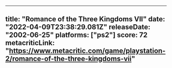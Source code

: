 
---
title: "Romance of the Three Kingdoms VII"
date: "2022-04-09T23:38:29.081Z"
releaseDate: "2002-06-25"
platforms: ["ps2"]
score: 72
metacriticLink: "https://www.metacritic.com/game/playstation-2/romance-of-the-three-kingdoms-vii"
---
